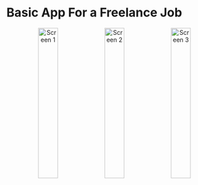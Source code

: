 # Basic App For a Freelance Job

<p align="center">

  
  <img alt="Screen 1" src="https://i.imgur.com/Xmy0Enh.png" height="30%" width="30%" />

  <img alt="Screen 2" src="https://i.imgur.com/omPKRZn.png" height="30%" width="30%" />

  <img alt="Screen 3" src="https://i.imgur.com/xRTuj1i.png" height="30%" width="30%" />
	
	
</p>
